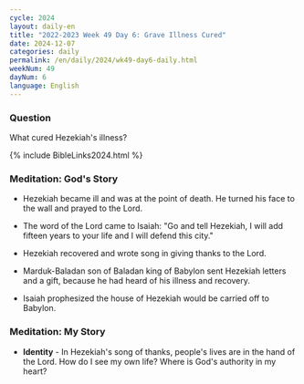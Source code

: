 ```yaml
---
cycle: 2024
layout: daily-en
title: "2022-2023 Week 49 Day 6: Grave Illness Cured"
date: 2024-12-07
categories: daily
permalink: /en/daily/2024/wk49-day6-daily.html
weekNum: 49
dayNum: 6
language: English
---
```

### Question     
What cured Hezekiah's illness? 

{% include BibleLinks2024.html %} 

### Meditation: God's Story   
+ Hezekiah became ill and was at the point of death. He turned his face to the wall and prayed to the Lord. 

+ The word of the Lord came to Isaiah: "Go and tell Hezekiah, I will add fifteen years to your life and I will defend this city." 

+ Hezekiah recovered and wrote song in giving thanks to the Lord. 

+ Marduk-Baladan son of Baladan king of Babylon sent Hezekiah letters and a gift, because he had heard of his illness and recovery. 

+ Isaiah prophesized the house of Hezekiah would be carried off to Babylon. 

### Meditation: My Story   
+ **Identity** - In Hezekiah's song of thanks, people's lives are in the hand of the Lord. How do I see my own life? Where is God's authority in my heart? 
